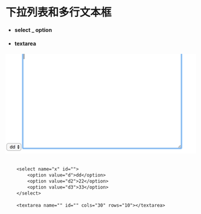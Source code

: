 # 下拉列表和多行文本框

* #### select \_ option
* #### textarea



![](/assets/select_area.png)

```

    <select name="x" id="">
        <option value="d">dd</option>
        <option value="d2">22</option>
        <option value="d3">33</option>
    </select>

    <textarea name="" id="" cols="30" rows="10"></textarea>
```



